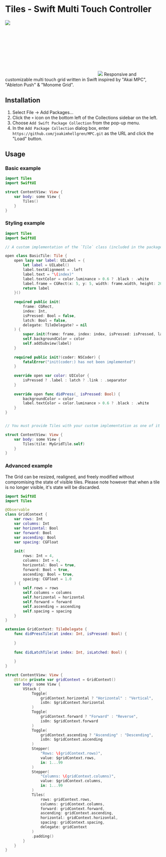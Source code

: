 # Tiles - Swift Multi Touch Controller
<p><img src="https://img.shields.io/badge/iOS-14.0+-blue.svg"/></p>
<svg><img src="https://cdn.glitch.global/3f78c00c-cde8-40cf-bf59-1d274881b8e9/Tiles_Logotype_V2.svg?v=1711907257234"/></svg>
Responsive and customizable multi touch grid written in Swift inspired by "Akai MPC", "Ableton Push" & "Monome Grid".

## Installation
1. Select File -> Add Packages...
2. Click the `+` icon on the bottom left of the Collections sidebar on the left.
3. Choose `Add Swift Package Collection` from the pop-up menu.
4. In the `Add Package Collection` dialog box, enter `https://github.com/joakimhellgren/MPC.git` as the URL and click the "Load" button.

## Usage

### Basic example
```swift
import Tiles
import SwiftUI

struct ContentView: View {
    var body: some View {
        Tiles()
    }
}
```

### Styling example

```swift
import Tiles
import SwiftUI

// A custom implementation of the `Tile` class (included in the package by default):

open class BasicTile: Tile {
    open lazy var label: UILabel = {
        let label = UILabel()
        label.textAlignment = .left
        label.text = "\(index)"
        label.textColor = color.luminance > 0.6 ? .black : .white
        label.frame = CGRect(x: 5, y: 5, width: frame.width, height: 20)
        return label
    }()
    
    required public init(
        frame: CGRect,
        index: Int,
        isPressed: Bool = false,
        latch: Bool = false,
        delegate: TileDelegate? = nil
    ) {
        super.init(frame: frame, index: index, isPressed: isPressed, latch: latch, delegate: delegate)
        self.backgroundColor = color
        self.addSubview(label)
    }
    
    required public init?(coder: NSCoder) {
        fatalError("init(coder:) has not been implemented")
    }
    
    override open var color: UIColor {
        isPressed ? .label : latch ? .link : .separator
    }
    
    override open func didPress(_ isPressed: Bool) {
        backgroundColor = color
        label.textColor = color.luminance > 0.6 ? .black : .white
    }
}


// You must provide Tiles with your custom implementation as one of it's arguments:

struct ContentView: View {
    var body: some View {
        Tiles(tile: MyGridTile.self)
    }
}
```

### Advanced example
The Grid can be resized, realigned, and freely modified without compromising the state of visible tiles.
Please note however that when a tile is no longer visible, it's state will be discarded.

```swift
import SwiftUI
import Tiles

@Observable
class GridContext {
    var rows: Int
    var columns: Int
    var horizontal: Bool
    var forward: Bool
    var ascending: Bool
    var spacing: CGFloat
    
    init(
        rows: Int = 4,
        columns: Int = 4,
        horizontal: Bool = true,
        forward: Bool = true,
        ascending: Bool = true,
        spacing: CGFloat = 1.0
    ) {
        self.rows = rows
        self.columns = columns
        self.horizontal = horizontal
        self.forward = forward
        self.ascending = ascending
        self.spacing = spacing
    }
}

extension GridContext: TileDelegate {
    func didPressTile(at index: Int, isPressed: Bool) {
        
    }
    
    func didLatchTile(at index: Int, isLatched: Bool) {
        
    }
}

struct ContentView: View {
    @State private var gridContext = GridContext()
    var body: some View {
        VStack {
            Toggle(
                gridContext.horizontal ? "Horizontal" : "Vertical",
                isOn: $gridContext.horizontal
            )
            Toggle(
                gridContext.forward ? "Forward" : "Reverse",
                isOn: $gridContext.forward
            )
            Toggle(
                gridContext.ascending ? "Ascending" : "Descending",
                isOn: $gridContext.ascending
            )
            Stepper(
                "Rows: \(gridContext.rows)",
                value: $gridContext.rows,
                in: 1...99
            )
            Stepper(
                "Columns: \(gridContext.columns)",
                value: $gridContext.columns,
                in: 1...99
            )
            Tiles(
                rows: gridContext.rows,
                columns: gridContext.columns,
                forward: gridContext.forward, 
                ascending: gridContext.ascending,
                horizontal: gridContext.horizontal, 
                spacing: gridContext.spacing,
                delegate: gridContext
            )
            .padding()
        }
    }
}
